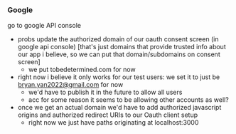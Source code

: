 
### Google
go to google API console
 - probs update the authorized domain of our oauth consent screen (in google api console) [that's just domains that provide trusted info about our app i believe, so we can put that domain/subdomains on consent screen]
   - we put tobedetermined.com for now
 - right now i believe it only works for our test users: we set it to just be bryan.yan2022@gmail.com for now
   - we'd have to publish it in the future to allow all users
   - acc for some reason it seems to be allowing other accounts as well?
 - once we get an actual domain we'd have to add authorized javascript origins and authorized redirect URIs to our Oauth client setup
   - right now we just have paths originating at localhost:3000 
